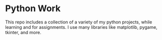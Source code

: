 # Python Work
This repo includes a collection of a variety of my python projects, while learning and for assignments. I use many libraries like matplotlib, pygame, tkinter, and more.